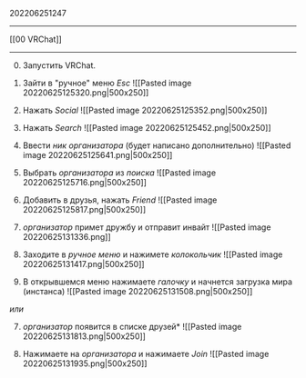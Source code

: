 202206251247
***
[[00 VRChat]]
***
0. Запустить VRChat.

1. Зайти в "ручное" меню *Esc*
![[Pasted image 20220625125320.png|500x250]]

2. Нажать *Social*
![[Pasted image 20220625125352.png|500x250]]

3. Нажать *Search*
![[Pasted image 20220625125452.png|500x250]]

4. Ввести *ник организатора* 
(будет написано дополнительно)
![[Pasted image 20220625125641.png|500x250]]

5. Выбрать *организатора* из *поиска*
![[Pasted image 20220625125716.png|500x250]]

6. Добавить в друзья, нажать *Friend*
![[Pasted image 20220625125817.png|500x250]]

7. *организатор* примет дружбу и отправит инвайт
![[Pasted image 20220625131336.png]]

8. Заходите в *ручное меню* и нажимете *колокольчик*
![[Pasted image 20220625131417.png|500x250]]

9. В открывшемся меню нажимаете *галочку* и начнется загрузка мира (инстанса)
![[Pasted image 20220625131508.png|500x250]]

*или*

7. *организатор* появится в списке друзей*
![[Pasted image 20220625131813.png|500x250]]

8. Нажимаете на *организатора* и нажимаете *Join*
![[Pasted image 20220625131935.png|500x250]]